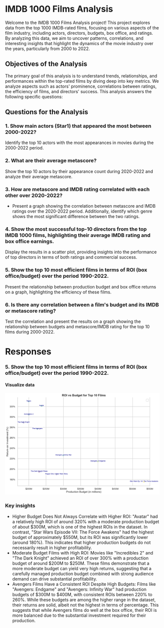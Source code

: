 # IMDB 1000 Films Analysis
Welcome to the IMDB 1000 Films Analysis project! This project explores data from the top 1000 IMDB-rated films, focusing on various aspects of the film industry, including actors, directors, budgets, box office, and ratings. By analyzing this data, we aim to uncover patterns, correlations, and interesting insights that highlight the dynamics of the movie industry over the years, particularly from 2000 to 2022.

## Objectives of the Analysis
The primary goal of this analysis is to understand trends, relationships, and performances within the top-rated films by diving deep into key metrics. We analyze aspects such as actors' prominence, correlations between ratings, the efficiency of films, and directors' success. This analysis answers the following specific questions:

## Questions for the Analysis

### 1. Show main actors (Star1) that appeared the most between 2000-2022?

Identify the top 10 actors with the most appearances in movies during the 2000-2022 period.

### 2. What are their average metascore?

Show the top 10 actors by their appearance count during 2020-2022 and analyze their average metascore.

### 3. How are metascore and IMDB rating correlated with each other over 2020-2022?

- Present a graph showing the correlation between metascore and IMDB ratings over the 2020-2022 period. Additionally, identify which genre shows the most significant difference between the two ratings.

### 4. Show the most successful top-10 directors from the top IMDB 1000 films, highlighting their average IMDB rating and box office earnings.

Display the results in a scatter plot, providing insights into the performance of top directors in terms of both ratings and commercial success.

### 5. Show the top 10 most efficient films in terms of ROI (box office/budget) over the period 1990-2022.

Present the relationship between production budget and box office returns on a graph, highlighting the efficiency of these films.


### 6. Is there any correlation between a film's budget and its IMDB or metascore rating?

Test the correlation and present the results on a graph showing the relationship between budgets and metascore/IMDB rating for the top 10 films during 2000-2022.



# Responses

### 5. Show the top 10 most efficient films in terms of ROI (box office/budget) over the period 1990-2022.

#### Visualize data

![ROI of top 10 films](https://github.com/zyesnazarov/Imdb_1000_analysis/blob/main/Images/ROI_top_10_films.png)


### Key insights

- Higher Budget Does Not Always Correlate with Higher ROI:
"Avatar" had a relatively high ROI of around 320% with a moderate production budget of about $300M, which is one of the highest ROIs in the dataset. In contrast, "Star Wars Episode VII: The Force Awakens" had the highest budget of approximately $550M, but its ROI was significantly lower (around 180%). This indicates that higher production budgets do not necessarily result in higher profitability.
- Moderate Budget Films with High ROI:
Movies like "Incredibles 2" and "The Dark Knight" achieved an ROI of over 300% with a production budget of around $200M to $250M. These films demonstrate that a more moderate budget can yield very high returns, suggesting that a carefully managed production budget combined with strong audience demand can drive substantial profitability.
- Avengers Films Have a Consistent ROI Despite High Budgets:
Films like "Avengers: Endgame" and "Avengers: Infinity War" had production budgets of $300M to $400M, with consistent ROIs between 220% to 260%. While these budgets are among the higher range in the dataset, their returns are solid, albeit not the highest in terms of percentage. This suggests that while Avengers films do well at the box office, their ROI is more balanced due to the substantial investment required for their production.